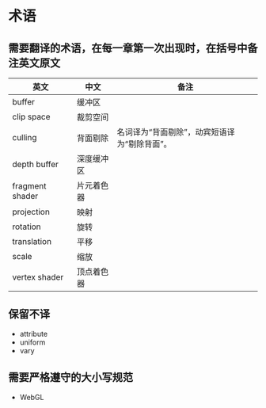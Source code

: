 # 术语

## 需要翻译的术语，在**每一章**第一次出现时，在括号中备注英文原文

| 英文 | 中文 | 备注 |
| ---- | ---- | ---- |
| buffer | 缓冲区 |
| clip space | 裁剪空间 |
| culling | 背面剔除 | 名词译为“背面剔除”，动宾短语译为“剔除背面”。 |
| depth buffer | 深度缓冲区 |
| fragment shader | 片元着色器 |
| projection | 映射 |
| rotation | 旋转 |
| translation | 平移 |
| scale | 缩放 |
| vertex shader | 顶点着色器 |

## 保留不译

- attribute
- uniform
- vary

## 需要严格遵守的大小写规范

- WebGL
